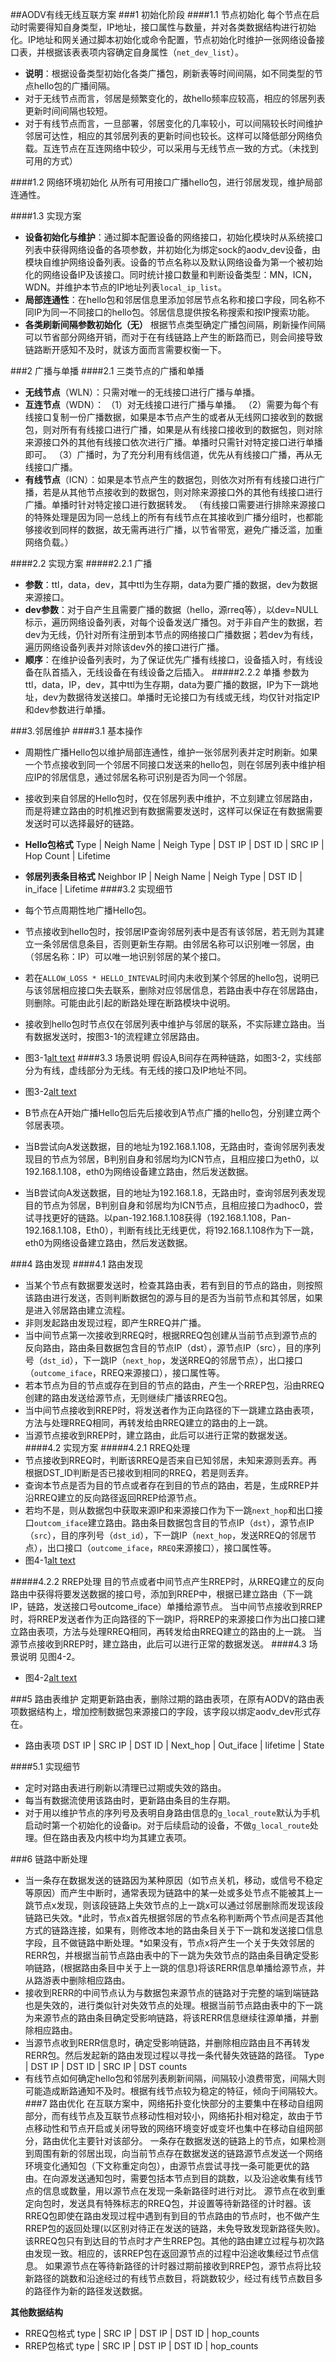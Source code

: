 ##AODV有线无线互联方案
###1 初始化阶段
####1.1 节点初始化
每个节点在启动时需要得知自身类型，IP地址，接口属性与数量，并对各类数据结构进行初始化。IP地址和网关通过脚本初始化或命令配置，节点初始化时维护一张网络设备接口表，并根据该表表项内容确定自身属性（`net_dev_list`）。

- **说明**：根据设备类型初始化各类广播包，刷新表等时间间隔，如不同类型的节点hello包的广播间隔。
- 对于无线节点而言，邻居是频繁变化的，故hello频率应较高，相应的邻居列表更新时间间隔也较短。
- 对于有线节点而言，一旦部署，邻居变化的几率较小，可以间隔较长时间维护邻居可达性，相应的其邻居列表的更新时间也较长。这样可以降低部分网络负载。互连节点在互连网络中较少，可以采用与无线节点一致的方式。（未找到可用的方式）

####1.2 网络环境初始化
从所有可用接口广播hello包，进行邻居发现，维护局部连通性。

####1.3 实现方案
- **设备初始化与维护**：通过脚本配置设备的网络接口，初始化模块时从系统接口列表中获得网络设备的各项参数，并初始化为绑定sock的aodv_dev设备，由模块自维护网络设备列表。设备的节点名称以及默认网络设备为第一个被初始化的网络设备IP及该接口。同时统计接口数量和判断设备类型：MN，ICN，WDN。并维护本节点的IP地址列表`local_ip_list`。
- **局部连通性**：在hello包和邻居信息里添加邻居节点名称和接口字段，同名称不同IP为同一不同接口的hello包。邻居信息提供按名称搜索和按IP搜索功能。
- **各类刷新间隔参数初始化（无）**
根据节点类型确定广播包间隔，刷新操作间隔可以节省部分网络开销，而对于在有线链路上产生的断路而已，则会间接导致链路断开感知不及时，就该方面而言需要权衡一下。

###2 广播与单播
####2.1 三类节点的广播和单播
- **无线节点**（WLN）：只需对唯一的无线接口进行广播与单播。
- **互连节点**（WDN）：
（1）对无线接口进行广播与单播。
（2）需要为每个有线接口复制一份广播数据，如果是本节点产生的或者从无线网口接收到的数据包，则对所有有线接口进行广播，如果是从有线接口接收到的数据包，则对除来源接口外的其他有线接口依次进行广播。单播时只需针对特定接口进行单播即可。
（3）广播时，为了充分利用有线信道，优先从有线接口广播，再从无线接口广播。
- **有线节点**（ICN）：如果是本节点产生的数据包，则依次对所有有线接口进行广播，若是从其他节点接收到的数据包，则对除来源接口外的其他有线接口进行广播。单播时针对特定接口进行数据转发。
（有线接口需要进行排除来源接口的特殊处理是因为同一总线上的所有有线节点在其接收到广播分组时，也都能够接收到同样的数据，故无需再进行广播，以节省带宽，避免广播泛滥，加重网络负载。）

####2.2 实现方案
#####2.2.1 广播
- **参数**：ttl，data，dev，其中ttl为生存期，data为要广播的数据，dev为数据来源接口。
- **dev参数**：对于自产生且需要广播的数据（hello，源rreq等），以dev=NULL标示，遍历网络设备列表，对每个设备发送广播包。对于非自产生的数据，若dev为无线，仍针对所有注册到本节点的网络接口广播数据；若dev为有线，遍历网络设备列表并对除该dev外的接口进行广播。
- **顺序**：在维护设备列表时，为了保证优先广播有线接口，设备插入时，有线设备在队首插入，无线设备在有线设备之后插入。
#####2.2.2 单播
参数为ttl，data，IP，dev，其中ttl为生存期，data为要广播的数据，IP为下一跳地址，dev为数据待发送接口。单播时无论接口为有线或无线，均仅针对指定IP和dev参数进行单播。

###3.邻居维护
####3.1 基本操作
- 周期性广播Hello包以维护局部连通性，维护一张邻居列表并定时刷新。如果一个节点接收到同一个邻居不同接口发送来的hello包，则在邻居列表中维护相应IP的邻居信息，通过邻居名称可识别是否为同一个邻居。
- 接收到来自邻居的Hello包时，仅在邻居列表中维护，不立刻建立邻居路由，而是将建立路由的时机推迟到有数据需要发送时，这样可以保证在有数据需要发送时可以选择最好的链路。
- **Hello包格式**
Type | Neigh Name | Neigh Type | DST IP | DST ID | SRC IP | Hop Count | Lifetime
- **邻居列表条目格式**
Neighbor IP | Neigh Name | Neigh Type | DST ID | in_iface | Lifetime
####3.2 实现细节
- 每个节点周期性地广播Hello包。
- 节点接收到hello包时，按邻居IP查询邻居列表中是否有该邻居，若无则为其建立一条邻居信息条目，否则更新生存期。由邻居名称可以识别唯一邻居，由（邻居名称：IP）可以唯一地识别邻居的某个接口。
- 若在`ALLOW_LOSS * HELLO_INTEVAL`时间内未收到某个邻居的hello包，说明已与该邻居相应接口失去联系，删除对应邻居信息，若路由表中存在邻居路由，则删除。可能由此引起的断路处理在断路模块中说明。
- 接收到hello包时节点仅在邻居列表中维护与邻居的联系，不实际建立路由。当有数据发送时，按图3-1的流程建立邻居路由。
- 图3-1[alt text](https://github.com/Naturekid/aodv-Android.git\3-1.PNG "图3-1")
####3.3 场景说明
假设A,B间存在两种链路，如图3-2，实线部分为有线，虚线部分为无线。有无线的接口及IP地址不同。

- 图3-2[alt text](https://github.com/Naturekid/aodv-Android.git\3-2.PNG "图3-2")
- B节点在A开始广播Hello包后先后接收到A节点广播的hello包，分别建立两个邻居表项。
- 当B尝试向A发送数据，目的地址为192.168.1.108，无路由时，查询邻居列表发现目的节点为邻居，B判别自身和邻居均为ICN节点，且相应接口为eth0，以192.168.1.108，eth0为网络设备建立路由，然后发送数据。
- 当B尝试向A发送数据，目的地址为192.168.1.8，无路由时，查询邻居列表发现目的节点为邻居，B判别自身和邻居均为ICN节点，且相应接口为adhoc0，尝试寻找更好的链路。以pan-192.168.1.108获得（192.168.1.108，Pan-192.168.1.108，Eth0），判断有线比无线更优，将192.168.1.108作为下一跳，eth0为网络设备建立路由，然后发送数据。

###4 路由发现
####4.1 路由发现
- 当某个节点有数据要发送时，检查其路由表，若有到目的节点的路由，则按照该路由进行发送，否则判断数据包的源与目的是否为当前节点和其邻居，如果是进入邻居路由建立流程。
- 非则发起路由发现过程，即产生RREQ并广播。
- 当中间节点第一次接收到RREQ时，根据RREQ包创建从当前节点到源节点的反向路由，路由条目数据包含目的节点IP（dst），源节点IP（src），目的序列号（`dst_id`），下一跳IP（`next_hop`，发送RREQ的邻居节点），出口接口（`outcome_iface`，RREQ来源接口），接口属性等。
- 若本节点为目的节点或存在到目的节点的路由，产生一个RREP包，沿由RREQ创建的路由发送给源节点，无则继续广播该RREQ包。
- 当中间节点接收到RREP时，将发送者作为正向路径的下一跳建立路由表项，方法与处理RREQ相同，再转发给由RREQ建立的路由的上一跳。
- 当源节点接收到RREP时，建立路由，此后可以进行正常的数据发送。
####4.2 实现方案
#####4.2.1 RREQ处理
- 节点接收到RREQ时，判断该RREQ是否来自已知邻居，未知来源则丢弃。再根据DST_ID判断是否已接收到相同的RREQ，若是则丢弃。
- 查询本节点是否为目的节点或者存在到目的节点的路由，若是，生成RREP并沿RREQ建立的反向路径返回RREP给源节点。
- 若均不是，则从数据包中获取来源IP和来源接口作为下一跳`next_hop`和出口接口`outcom_iface`建立路由。路由条目数据包含目的节点IP（`dst`），源节点IP（`src`），目的序列号（`dst_id`），下一跳IP（`next_hop`，发送RREQ的邻居节点），出口接口（`outcome_iface`，`RREQ`来源接口），接口属性等。
- 图4-1[alt text](https://github.com/Naturekid/aodv-Android.git\4-1.PNG "图4-1")

#####4.2.2 RREP处理
目的节点或者中间节点产生RREP时，从RREQ建立的反向路由中获得将要发送数据的接口号，添加到RREP中，根据已建立路由（下一跳IP，链路，发送接口号outcome_iface）单播给源节点。
当中间节点接收到RREP时，将RREP发送者作为正向路径的下一跳IP，将RREP的来源接口作为出口接口建立路由表项，方法与处理RREQ相同，再转发给由RREQ建立的路由的上一跳。
当源节点接收到RREP时，建立路由，此后可以进行正常的数据发送。
####4.3 场景说明
见图4-2。

- 图4-2[alt text](https://github.com/Naturekid/aodv-Android.git\4-2.PNG "图4-2")

###5 路由表维护
定期更新路由表，删除过期的路由表项，在原有AODV的路由表项数据结构上，增加控制数据包来源接口的字段，该字段以绑定aodv_dev形式存在。

- 路由表项
DST IP | SRC IP | DST ID | Next_hop | Out_iface | lifetime | State

####5.1 实现细节
- 定时对路由表进行刷新以清理已过期或失效的路由。
- 每当有数据流使用该路由时，更新路由条目的生存期。
- 对于用以维护节点的序列号及表明自身路由信息的`g_local_route`默认为手机启动时第一个初始化的设备ip。对于后续启动的设备，不做`g_local_route`处理。但在路由表及内核中均为其建立表项。

###6 链路中断处理
- 当一条存在数据发送的链路因为某种原因（如节点关机，移动，或信号不稳定等原因）而产生中断时，通常表现为链路中的某一处或多处节点不能被其上一跳节点x发现，则该段链路上失效节点的上一跳x可以通过邻居删除而发现该段链路已失效。*此时，节点x首先根据邻居的节点名称判断两个节点间是否其他方式的链路连接，如果有，则修改本地的路由条目关于下一跳和发送接口信息字段，且不做链路中断处理。*如果没有，节点x将产生一个关于失效邻居的RERR包，并根据当前节点路由表中的下一跳为失效节点的路由条目确定受影响链路，(根据路由条目中关于上一跳的信息)将该RERR信息单播给源节点，并从路游表中删除相应路由。
- 接收到RERR的中间节点认为与数据包来源节点的链路对于完整的端到端链路也是失效的，进行类似针对失效节点的处理。根据当前节点路由表中的下一跳为来源节点的路由条目确定受影响链路，将该RERR信息继续往源单播，并删除相应路由。
- 当源节点收到RERR信息时，确定受影响链路，并删除相应路由且不再转发RERR包。然后发起新的路由发现过程以寻找一条代替失效链路的路径。
Type | DST IP | DST ID | SRC IP | DST counts
- 有线节点如何确定hello包和邻居列表刷新间隔，间隔较小浪费带宽，间隔大则可能造成断路通知不及时。根据有线节点较为稳定的特征，倾向于间隔较大。
###7 路由优化
在互联方案中，网络拓扑变化快部分的主要集中在移动自组网部分，而有线节点及互联节点移动性相对较小，网络拓扑相对稳定，故由于节点移动性和节点开启或关闭导致的网络环境变好或变坏也集中在移动自组网部分，路由优化主要针对该部分。
一条存在数据发送的链路上的节点，如果检测到周围有新的邻居出现，向当前节点存在数据发送的链路源节点发送一个网络环境变化通知包（下文称重定向包），由源节点尝试寻找一条可能更优的路由。在向源发送通知包时，需要包括本节点到目的跳数，以及沿途收集有线节点的信息或数量，用以源节点在发现一条新路径时进行对比。
源节点在收到重定向包时，发送具有特殊标志的RREQ包，并设置等待新路径的计时器。该RREQ包即使在路由发现过程中遇到有到目的节点路由的节点时，也不做产生RREP包的返回处理(以区别对待正在发送的链路，未免导致发现新路径失败)。该RREQ包只有到达目的节点时才产生RREP包。其他的路由建立过程与初次路由发现一致。相应的，该RREP包在返回源节点的过程中沿途收集经过节点信息。
如果源节点在等待新路径的计时器过期前接收到RREP包，源节点将比较新路径的跳数和沿途经过的有线节点数目，将跳数较少，经过有线节点数目多的路径作为新的路径发送数据。

**其他数据结构**

- RREQ包格式
type | SRC IP | DST IP | DST ID | hop_counts 
- RREP包格式
type | SRC IP | DST IP | DST ID | hop_counts
